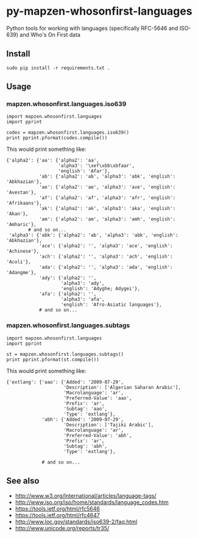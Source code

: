 # py-mapzen-whosonfirst-languages

Python tools for working with languages (specifically RFC-5646 and ISO-639) and Who's On First data

## Install

```
sudo pip install -r requirements.txt .
```

## Usage

### mapzen.whosonfirst.languages.iso639

```
import mapzen.whosonfirst.languages
import pprint

codes = mapzen.whosonfirst.languages.iso639()
print pprint.pformat(codes.compile())
```

This would print something like:

```
{'alpha2': {'aa': {'alpha2': 'aa',
                   'alpha3': '\xef\xbb\xbfaar',
                   'english': 'Afar'},
            'ab': {'alpha2': 'ab', 'alpha3': 'abk', 'english': 'Abkhazian'},
            'ae': {'alpha2': 'ae', 'alpha3': 'ave', 'english': 'Avestan'},
            'af': {'alpha2': 'af', 'alpha3': 'afr', 'english': 'Afrikaans'},
            'ak': {'alpha2': 'ak', 'alpha3': 'aka', 'english': 'Akan'},
            'am': {'alpha2': 'am', 'alpha3': 'amh', 'english': 'Amharic'},
	    # and so on...
 'alpha3': {'abk': {'alpha2': 'ab', 'alpha3': 'abk', 'english': 'Abkhazian'},
            'ace': {'alpha2': '', 'alpha3': 'ace', 'english': 'Achinese'},
            'ach': {'alpha2': '', 'alpha3': 'ach', 'english': 'Acoli'},
            'ada': {'alpha2': '', 'alpha3': 'ada', 'english': 'Adangme'},
            'ady': {'alpha2': '',
                    'alpha3': 'ady',
                    'english': 'Adyghe; Adygei'},
            'afa': {'alpha2': '',
                    'alpha3': 'afa',
                    'english': 'Afro-Asiatic languages'},
            # and so on...
```

### mapzen.whosonfirst.languages.subtags

```
import mapzen.whosonfirst.languages
import pprint

st = mapzen.whosonfirst.languages.subtags()
print pprint.pformat(st.compile())
```

This would print something like:

```
{'extlang': {'aao': {'Added': '2009-07-29',
                     'Description': ['Algerian Saharan Arabic'],
                     'Macrolanguage': 'ar',
                     'Preferred-Value': 'aao',
                     'Prefix': 'ar',
                     'Subtag': 'aao',
                     'Type': 'extlang'},
             'abh': {'Added': '2009-07-29',
                     'Description': ['Tajiki Arabic'],
                     'Macrolanguage': 'ar',
                     'Preferred-Value': 'abh',
                     'Prefix': 'ar',
                     'Subtag': 'abh',
                     'Type': 'extlang'},

             # and so on...		     
```

## See also

* http://www.w3.org/International/articles/language-tags/
* http://www.iso.org/iso/home/standards/language_codes.htm
* https://tools.ietf.org/html/rfc5646
* https://tools.ietf.org/html/rfc4647
* http://www.loc.gov/standards/iso639-2/faq.html
* http://www.unicode.org/reports/tr35/
